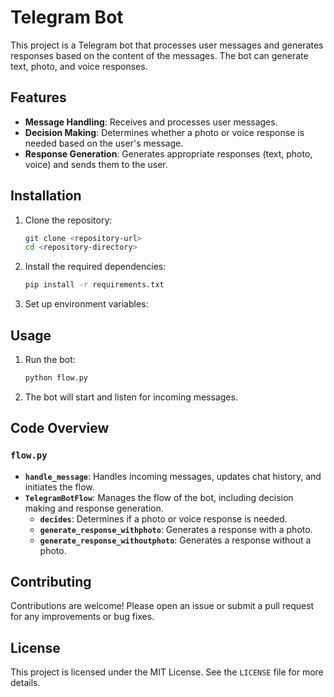 # Telegram Bot

This project is a Telegram bot that processes user messages and generates responses based on the content of the messages. The bot can generate text, photo, and voice responses.

## Features

- **Message Handling**: Receives and processes user messages.
- **Decision Making**: Determines whether a photo or voice response is needed based on the user's message.
- **Response Generation**: Generates appropriate responses (text, photo, voice) and sends them to the user.

## Installation

1. Clone the repository:
    ```sh
    git clone <repository-url>
    cd <repository-directory>
    ```

2. Install the required dependencies:
    ```sh
    pip install -r requirements.txt
    ```

3. Set up environment variables:

## Usage

1. Run the bot:
    ```sh
    python flow.py
    ```

2. The bot will start and listen for incoming messages.

## Code Overview

### `flow.py`

- **`handle_message`**: Handles incoming messages, updates chat history, and initiates the flow.
- **`TelegramBotFlow`**: Manages the flow of the bot, including decision making and response generation.
  - **`decides`**: Determines if a photo or voice response is needed.
  - **`generate_response_withphoto`**: Generates a response with a photo.
  - **`generate_response_withoutphoto`**: Generates a response without a photo.


## Contributing

Contributions are welcome! Please open an issue or submit a pull request for any improvements or bug fixes.

## License

This project is licensed under the MIT License. See the `LICENSE` file for more details.